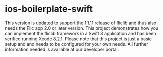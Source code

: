 # ios-boilerplate-swift
This version is updated to support the 1.1.11 release of fliclib and thus also needs the Flic app 2.0 or later version. This project demonstrates how you can implement the fliclib framework in a Swift 3 application and has been verified running Xcode 8.2.1. Please note that this project is just a basic setup and and needs to be configured for your own needs. All further information needed is available at our developer portal. 
